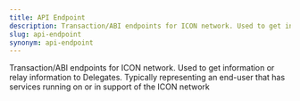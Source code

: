 ```yaml
---
title: API Endpoint
description: Transaction/ABI endpoints for ICON network. Used to get information or relay information to Delegates. Typically representing an end-user that has services running on or in support of the ICON network
slug: api-endpoint
synonym: api-endpoint
---
```


Transaction/ABI endpoints for ICON network. Used to get information or relay information to Delegates. Typically representing an end-user that has services running on or in support of the ICON network